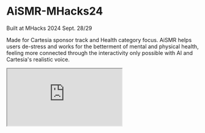 # AiSMR-MHacks24
Built at MHacks 2024 Sept. 28/29

Made for Cartesia sponsor track and Health category focus. AiSMR helps users de-stress and works for the betterment of mental and physical health, feeling more connected through the interactivity only possible with AI and Cartesia's realistic voice.
<iframe src = "https://www.youtube.com/watch?v=VkYIn9peepw">
[https://www.youtube.com/watch?v=VkYIn9peepw]

<img width="379" alt="Screenshot 2024-09-29 at 2 11 02 PM" src="https://github.com/user-attachments/assets/0d637be9-7c46-45fd-8de9-918bdd32c506">
<img width="314" alt="Screenshot 2024-09-29 at 2 11 14 PM" src="https://github.com/user-attachments/assets/f2245d4e-87e8-410f-b488-cb76aa00cb37">

